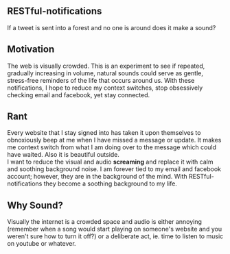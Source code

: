 RESTful-notifications
----------------------
If a tweet is sent into a forest and no one is around does it make a sound?  

Motivation
-----------
The web is visually crowded. This is an experiment to see if repeated, gradually increasing in volume, natural sounds could serve as gentle, stress-free reminders of the life that occurs around us. With these notifications, I hope to reduce my context switches, stop obsessively checking email and facebook, yet stay connected.


Rant
-----

Every website that I stay signed into has taken it upon themselves to obnoxiously beep at me when I have missed a message or update. It makes me context switch from what I am doing over to the message which could have waited. Also it is beautiful outside.  
I want to reduce the visual and audio __screaming__ and replace it with calm and soothing background noise. I am forever tied to my email and facebook account; however, they are in the background of the mind. With RESTful-notifications they become a soothing background to my life.

Why Sound?
----------

Visually the internet is a crowded space and audio is either annoying (remember when a song would start playing on someone's website and you weren't sure how to turn it off?) or a deliberate act, ie. time to listen to music on youtube or whatever. 


